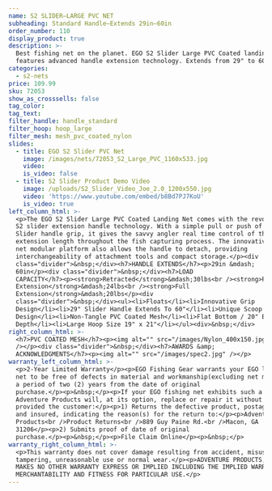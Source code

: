 ```yaml
---
name: S2 SLIDER—LARGE PVC NET
subheading: Standard Handle—Extends 29in–60in
order_number: 110
display_product: true
description: >-
  Best fishing net on the planet. EGO S2 Slider Large PVC Coated landing net
  features advanced handle extension technology. Extends from 29" to 60"
categories:
  - s2-nets
price: 109.99
sku: 72053
show_as_crosssells: false
tag_color:
tag_text:
filter_handle: handle_standard
filter_hoop: hoop_large
filter_mesh: mesh_pvc_coated_nylon
slides:
  - title: EGO S2 Slider PVC Net
    image: /images/nets/72053_S2_Large_PVC_1160x533.jpg
    video:
    is_video: false
  - title: S2 Slider Product Demo Video
    image: /uploads/S2_Slider_Video_Joe_2.0_1200x550.jpg
    video: 'https://www.youtube.com/embed/b8Bd7PJ7KoU'
    is_video: true
left_column_html: >-
  <p>The EGO S2 Slider Large PVC Coated Landing Net comes with the revolutionary
  S2 slider extension handle technology. With a simple pull or push of the S2
  Slider handle grip, it gives the savvy angler real time control of the handle
  extension length throughout the fish capturing process. The innovative fishing
  net modular platform also allows the handle to detach, providing
  interchangeability of attachment tools and compact storage.</p><div
  class="divider">&nbsp;</div><h7>HANDLE EXTENDS</h7><p>29in &mdash;
  60in</p><div class="divider">&nbsp;</div><h7>LOAD
  CAPACITY</h7><p><strong>Retracted</strong>&mdash;30lbs<br /><strong>Partial
  Extension</strong>&mdash;24lbs<br /><strong>Full
  Extension</strong>&mdash;20lbs</p><div
  class="divider">&nbsp;</div><ul><li>Floats</li><li>Innovative Grip
  Design</li><li>29" Slider Handle Extends To 60"</li><li>Unique Scoop
  Design</li><li>Non-Tangle PVC Coated Mesh</li><li>Flat Bottom / 20" Bag
  Depth</li><li>Large Hoop Size 19" x 21"</li></ul><div>&nbsp;</div>
right_column_html: >-
  <h7>PVC COATED MESH</h7><p><img alt="" src="/images/Nylon_400x150.jpg"
  /></p><div class="divider">&nbsp;</div><h7>AWARDS &amp;
  ACKNOWLEDGMENTS</h7><p><img alt="" src="/images/spec2.jpg" /></p>
warranty_left_column_html: >-
  <p>2-Year Limited Warranty</p><p>EGO Fishing Gear warrants your EGO landing
  net to be free of defects in material and workmanship(excluding net mesh) for
  a period of two (2) years from the date of original
  purchase.</p><p>&nbsp;</p><p>If your EGO fishing net exhibits such a defect,
  Adventure Products will, at its option, replace or repair it without charge,
  provided the customer:</p><p>1) Returns the defective product, postage paid
  and insured, indicating the reason(s) for the return to:</p><p>Adventure
  Products<br />Product Returns<br />889 Guy Paine Rd.<br />Macon, GA
  31206</p><p>2) Submits proof of date of original
  purchase.</p><p>&nbsp;</p><p>File Claim Online</p><p>&nbsp;</p>
warranty_right_column_html: >-
  <p>This warranty does not cover damage resulting from accident, misuse, abuse,
  tampering, unreasonable use or normal wear.</p><p>ADVENTURE PRODUCTS, INC.
  MAKES NO OTHER WARRANTY EXPRESS OR IMPLIED INCLUDING THE IMPLIED WARRANTIES OF
  MERCHANTABILITY AND FITNESS FOR PARTICULAR USE.</p>
---
```

